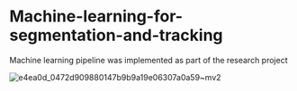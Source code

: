 # Machine-learning-for-segmentation-and-tracking


Machine learning pipeline was implemented as part of the research project

![e4ea0d_0472d909880147b9b9a19e06307a0a59~mv2](https://github.com/user-attachments/assets/f158a8e6-7b43-43b8-b485-b292a2fdc5a3)



